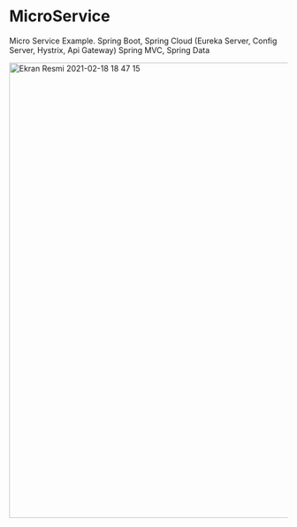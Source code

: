 # MicroService
Micro Service Example. Spring Boot, Spring Cloud (Eureka Server, Config Server, Hystrix, Api Gateway) Spring MVC, Spring Data



<img width="824" alt="Ekran Resmi 2021-02-18 18 47 15" src="https://user-images.githubusercontent.com/45232145/108383535-ef091c80-721a-11eb-83e6-259ecf5380df.png">

